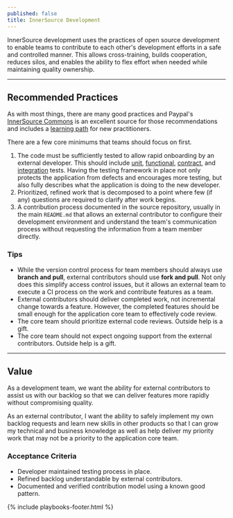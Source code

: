 ```yaml
---
published: false
title: InnerSource Development
---
```


InnerSource development uses the practices of open source development to enable teams to contribute to each other's development efforts in a safe and controlled manner. This allows cross-training, builds cooperation, reduces silos, and enables the ability to flex effort when needed while maintaining quality ownership.

---

## Recommended Practices

As with most things, there are many good practices and Paypal's [InnerSource Commons](https://paypal.github.io/InnerSourceCommons/) is an excellent source for those recommendations and includes a [learning path](https://github.com/InnerSourceCommons/InnerSourceLearningPath) for new practitioners.

There are a few core minimums that teams should focus on first.

1. The code must be sufficiently tested to allow rapid onboarding by an external developer. This should include [unit](../testing-process/unit-testing.html), [functional](../testing-process/functional-testing.html), [contract](http://testing.walmart.com/testsolutions/testing-practices/testing-terms.html#api-test), and [integration](../testing-process/integration-testing.html) tests. Having the testing framework in place not only protects the application from defects and encourages more testing, but also fully describes what the application is doing to the new developer.
2. Prioritized, refined work that is decomposed to a point where few (if any) questions are required to clarify after work begins.
3. A contribution process documented in the source repository, usually in the main `README.md` that allows an external contributor to configure their development environment and understand the team's communication process without requesting the information from a team member directly.

### Tips

- While the version control process for team members should always use **branch and pull**, external contributors should use **fork and pull**. Not only does this simplify access control issues, but it allows an external team to execute a CI process on the work and contribute features as a team.
- External contributors should deliver completed work, not incremental change towards a feature. However, the completed features should be small enough for the application core team to effectively code review.
- The core team should prioritize external code reviews. Outside help is a gift.
- The core team should not expect ongoing support from the external contributors. Outside help is a gift.

---

## Value

As a development team, we want the ability for external contributors to assist us with our backlog so that we can deliver features more rapidly without compromising quality.

As an external contributor, I want the ability to safely implement my own backlog requests and learn new skills in other products so that I can grow my technical and business knowledge as well as help deliver my priority work that may not be a priority to the application core team.

### Acceptance Criteria

- Developer maintained testing process in place.
- Refined backlog understandable by external contributors.
- Documented and verified contribution model using a known good pattern.

{% include playbooks-footer.html %}
